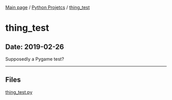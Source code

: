 [Main page](/) / [Python Projetcs](/python) / [thing_test](/python/2019-02-26_thing_test)

# thing_test

## Date: 2019-02-26

Supposedly a Pygame test?

-----

## Files

[thing_test.py](thing_test.py)